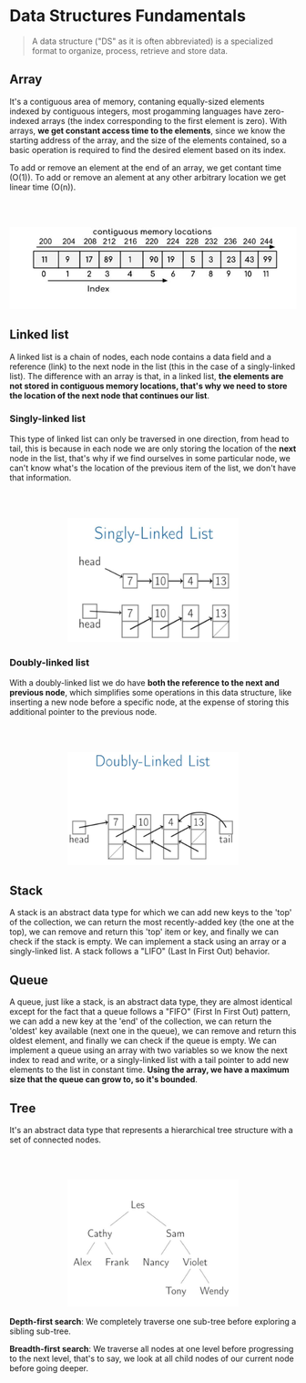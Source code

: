 # Data Structures Fundamentals

> A data structure ("DS" as it is often abbreviated) is a specialized format to organize, process, retrieve and store data.

## Array

It's a contiguous area of memory, contaning equally-sized elements indexed by contiguous integers, most progamming languages have zero-indexed arrays (the index corresponding to the first element is zero). With arrays, **we get constant access time to the elements**, since we know the starting address of the array, and the size of the elements contained, so a basic operation is required to find the desired element based on its index.

To add or remove an element at the end of an array, we get contant time (O(1)). To add or remove an alement at any other arbitrary location we get linear time (O(n)).

<br></br>

<p align="center">
    <img src="./img/ArrayDS.jpg"/>
</p>

## Linked list

A linked list is a chain of nodes, each node contains a data field and a reference (link) to the next node in the list (this in the case of a singly-linked list). The difference with an array is that, in a linked list, **the elements are not stored in contiguous memory locations, that's why we need to store the location of the next node that continues our list**.

<div style="page-break-after: always;"></div>

### Singly-linked list

This type of linked list can only be traversed in one direction, from head to tail, this is because in each node we are only storing the location of the **next** node in the list, that's why if we find ourselves in some particular node, we can't know what's the location of the previous item of the list, we don't have that information.

<br></br>

<p align="center">
    <img src="./img/SinglyLinkedListDS.jpg" width="300px"/>
</p>

### Doubly-linked list

With a doubly-linked list we do have **both the reference to the next and previous node**, which simplifies some operations in this data structure, like inserting a new node before a specific node, at the expense of storing this additional pointer to the previous node.

<br></br>

<p align="center">
    <img src="./img/DoublyLinkedListDS.jpg" width="300px"/>
</p>

<div style="page-break-after: always;"></div>

## Stack

A stack is an abstract data type for which we can add new keys to the 'top' of the collection, we can return the most recently-added key (the one at the top), we can remove and return this 'top' item or key, and finally we can check if the stack is empty. We can implement a stack using an array or a singly-linked list. A stack follows a "LIFO" (Last In First Out) behavior.

## Queue

A queue, just like a stack, is an abstract data type, they are almost identical except for the fact that a queue follows a "FIFO" (First In First Out) pattern, we can add a new key at the 'end' of the collection, we can return the 'oldest' key available (next one in the queue), we can remove and return this oldest element, and finally we can check if the queue is empty. We can implement a queue using an array with two variables so we know the next index to read and write, or a singly-linked list with a tail pointer to add new elements to the list in constant time. **Using the array, we have a maximum size that the queue can grow to, so it's bounded**.

## Tree

It's an abstract data type that represents a hierarchical tree structure with a set of connected nodes.

<br></br>

<p align="center">
    <img src="./img/TreeDS.jpg" width="300px"/>
</p>

**Depth-first search**: We completely traverse one sub-tree before exploring a sibling sub-tree.

**Breadth-first search**: We traverse all nodes at one level before progressing to the next level, that's to say, we look at all child nodes of our current node before going deeper.

